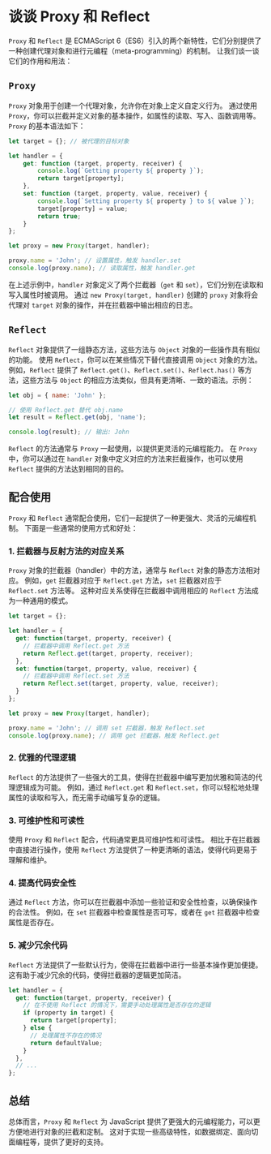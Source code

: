 # 谈谈 Proxy 和 Reflect

`Proxy` 和 `Reflect` 是 ECMAScript 6（ES6）引入的两个新特性，它们分别提供了一种创建代理对象和进行元编程（meta-programming）的机制。
让我们谈一谈它们的作用和用法：

## `Proxy`

`Proxy` 对象用于创建一个代理对象，允许你在对象上定义自定义行为。
通过使用 `Proxy`，你可以拦截并定义对象的基本操作，如属性的读取、写入、函数调用等。
`Proxy` 的基本语法如下：

```javascript
let target = {}; // 被代理的目标对象

let handler = {
    get: function (target, property, receiver) {
        console.log(`Getting property ${ property }`);
        return target[property];
    },
    set: function (target, property, value, receiver) {
        console.log(`Setting property ${ property } to ${ value }`);
        target[property] = value;
        return true;
    }
};

let proxy = new Proxy(target, handler);

proxy.name = 'John'; // 设置属性，触发 handler.set
console.log(proxy.name); // 读取属性，触发 handler.get
```

在上述示例中，`handler` 对象定义了两个拦截器（`get` 和 `set`），它们分别在读取和写入属性时被调用。
通过 `new Proxy(target, handler)` 创建的 `proxy` 对象将会代理对 `target` 对象的操作，并在拦截器中输出相应的日志。

## `Reflect`

`Reflect` 对象提供了一组静态方法，这些方法与 `Object` 对象的一些操作具有相似的功能。
使用 `Reflect`，你可以在某些情况下替代直接调用 `Object` 对象的方法。
例如，`Reflect` 提供了 `Reflect.get()`、`Reflect.set()`、`Reflect.has()` 等方法，这些方法与 `Object`
的相应方法类似，但具有更清晰、一致的语法。示例：

```javascript
let obj = { name: 'John' };

// 使用 Reflect.get 替代 obj.name
let result = Reflect.get(obj, 'name');

console.log(result); // 输出: John
```

`Reflect` 的方法通常与 `Proxy` 一起使用，以提供更灵活的元编程能力。
在 `Proxy` 中，你可以通过在 `handler` 对象中定义对应的方法来拦截操作，也可以使用 `Reflect` 提供的方法达到相同的目的。

## 配合使用

`Proxy` 和 `Reflect` 通常配合使用，它们一起提供了一种更强大、灵活的元编程机制。
下面是一些通常的使用方式和好处：

### 1. **拦截器与反射方法的对应关系**

`Proxy` 对象的拦截器（handler）中的方法，通常与 `Reflect` 对象的静态方法相对应。
例如，`get` 拦截器对应于 `Reflect.get` 方法，`set` 拦截器对应于 `Reflect.set` 方法等。
这种对应关系使得在拦截器中调用相应的 `Reflect` 方法成为一种通用的模式。

```javascript
let target = {};

let handler = {
  get: function(target, property, receiver) {
    // 拦截器中调用 Reflect.get 方法
    return Reflect.get(target, property, receiver);
  },
  set: function(target, property, value, receiver) {
    // 拦截器中调用 Reflect.set 方法
    return Reflect.set(target, property, value, receiver);
  }
};

let proxy = new Proxy(target, handler);

proxy.name = 'John'; // 调用 set 拦截器，触发 Reflect.set
console.log(proxy.name); // 调用 get 拦截器，触发 Reflect.get
```

### 2. **优雅的代理逻辑**

`Reflect` 的方法提供了一些强大的工具，使得在拦截器中编写更加优雅和简洁的代理逻辑成为可能。
例如，通过 `Reflect.get` 和 `Reflect.set`，你可以轻松地处理属性的读取和写入，而无需手动编写复杂的逻辑。

### 3. **可维护性和可读性**

使用 `Proxy` 和 `Reflect` 配合，代码通常更具可维护性和可读性。
相比于在拦截器中直接进行操作，使用 `Reflect` 方法提供了一种更清晰的语法，使得代码更易于理解和维护。

### 4. **提高代码安全性**

通过 `Reflect` 方法，你可以在拦截器中添加一些验证和安全性检查，以确保操作的合法性。
例如，在 `set` 拦截器中检查属性是否可写，或者在 `get` 拦截器中检查属性是否存在。

### 5. **减少冗余代码**

`Reflect` 方法提供了一些默认行为，使得在拦截器中进行一些基本操作更加便捷。
这有助于减少冗余的代码，使得拦截器的逻辑更加简洁。

```javascript
let handler = {
  get: function(target, property, receiver) {
    // 在不使用 Reflect 的情况下，需要手动处理属性是否存在的逻辑
    if (property in target) {
      return target[property];
    } else {
      // 处理属性不存在的情况
      return defaultValue;
    }
  },
  // ...
};
```

## 总结

总体而言，`Proxy` 和 `Reflect` 为 JavaScript 提供了更强大的元编程能力，可以更方便地进行对象的拦截和定制。
这对于实现一些高级特性，如数据绑定、面向切面编程等，提供了更好的支持。

